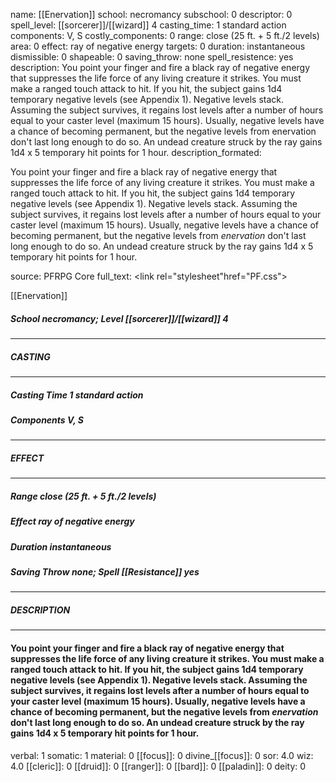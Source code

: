name: [[Enervation]]
school: necromancy
subschool: 0
descriptor: 0
spell_level: [[sorcerer]]/[[wizard]] 4
casting_time: 1 standard action
components: V, S
costly_components: 0
range: close (25 ft. + 5 ft./2 levels)
area: 0
effect: ray of negative energy
targets: 0
duration: instantaneous
dismissible: 0
shapeable: 0
saving_throw: none
spell_resistence: yes
description: You point your finger and fire a black ray of negative energy that suppresses the life force of any living creature it strikes. You must make a ranged touch attack to hit. If you hit, the subject gains 1d4 temporary negative levels (see Appendix 1). Negative levels stack. Assuming the subject survives, it regains lost levels after a number of hours equal to your caster level (maximum 15 hours). Usually, negative levels have a chance of becoming permanent, but the negative levels from enervation don't last long enough to do so. An undead creature struck by the ray gains 1d4 x 5 temporary hit points for 1 hour.
description_formated: <p>You point your finger and fire a black ray of negative energy that suppresses the life force of any living creature it strikes. You must make a ranged touch attack to hit. If you hit, the subject gains 1d4 temporary negative levels (see Appendix 1). Negative levels stack. Assuming the subject survives, it regains lost levels after a number of hours equal to your caster level (maximum 15 hours). Usually, negative levels have a chance of becoming permanent, but the negative levels from <i>enervation</i> don't last long enough to do so. An undead creature struck by the ray gains 1d4 x 5 temporary hit points for 1 hour.</p>
source: PFRPG Core
full_text: <link rel="stylesheet"href="PF.css"><div class="heading"><p class="alignleft">[[Enervation]]</p><div style="clear: both;"></div></div><div><h5><b>School </b>necromancy; <b>Level </b>[[sorcerer]]/[[wizard]] 4</h5></div><hr/><div><h5><b>CASTING</b></h5></div><hr/><div><h5><b>Casting Time </b>1 standard action</h5><h5><b>Components </b>V, S</h5></div><hr/><div><h5><b>EFFECT</b></h5></div><hr/><div><h5><b>Range </b>close (25 ft. + 5 ft./2 levels)</h5><h5><b>Effect </b>ray of negative energy</h5><h5><b>Duration </b>instantaneous</h5><h5><b>Saving Throw </b>none; <b>Spell [[Resistance]] </b>yes</h5></div><hr/><div><h5><b>DESCRIPTION</b></h5></div><hr/><div><h4><p>You point your finger and fire a black ray of negative energy that suppresses the life force of any living creature it strikes. You must make a ranged touch attack to hit. If you hit, the subject gains 1d4 temporary negative levels (see Appendix 1). Negative levels stack. Assuming the subject survives, it regains lost levels after a number of hours equal to your caster level (maximum 15 hours). Usually, negative levels have a chance of becoming permanent, but the negative levels from <i>enervation</i> don't last long enough to do so. An undead creature struck by the ray gains 1d4 x 5 temporary hit points for 1 hour.</p></h4></div>
verbal: 1
somatic: 1
material: 0
[[focus]]: 0
divine_[[focus]]: 0
sor: 4.0
wiz: 4.0
[[cleric]]: 0
[[druid]]: 0
[[ranger]]: 0
[[bard]]: 0
[[paladin]]: 0
deity: 0
